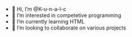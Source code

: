 - 👋 Hi, I’m @K-u-n-a-l-c
- 👀 I’m interested in competetive programming
- 🌱 I’m currently learning HTML
- 💞️ I’m looking to collaborate on various projects

<!---
K-u-n-a-l-c/K-u-n-a-l-c is a ✨ special ✨ repository because its `README.md` (this file) appears on your GitHub profile.
You can click the Preview link to take a look at your changes.
--->
